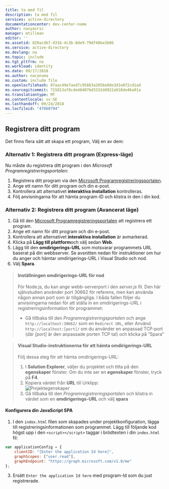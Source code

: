```yaml
---
title: ta med fil
description: ta med fil
services: active-directory
documentationcenter: dev-center-name
author: navyasric
manager: mtillman
editor: ''
ms.assetid: 820acdb7-d316-4c3b-8de9-79df48ba3b06
ms.service: active-directory
ms.devlang: na
ms.topic: include
ms.tgt_pltfrm: na
ms.workload: identity
ms.date: 09/17/2018
ms.author: nacanuma
ms.custom: include file
ms.openlocfilehash: 07aac49e7aed7c95863a2058a9de3d1e8f2cd1ad
ms.sourcegitcommit: 715813af8cde40407bd3332dd922a918de46a91a
ms.translationtype: MT
ms.contentlocale: sv-SE
ms.lasthandoff: 09/24/2018
ms.locfileid: "47060794"
---
```

## <a name="register-your-application"></a>Registrera ditt program

Det finns flera sätt att skapa ett program, Välj en av dem:

### <a name="option-1-register-your-application-express-mode"></a>Alternativ 1: Registrera ditt program (Express-läge)
Nu måste du registrera ditt program i den *Microsoft Programregistreringsportalen*:

1.  Registrera ditt program via den [Microsoft Programregistreringsportalen](https://apps.dev.microsoft.com/portal/register-app?appType=singlePageApp&appTech=javascriptSpa&step=configure).
2.  Ange ett namn för ditt program och din e-post.
3.  Kontrollera att alternativet **interaktiva installation** kontrolleras.
4.  Följ anvisningarna för att hämta program-ID och klistra in den i din kod.

### <a name="option-2-register-your-application-advanced-mode"></a>Alternativ 2: Registrera ditt program (Avancerat läge)

1. Gå till den [Microsoft Programregistreringsportalen](https://apps.dev.microsoft.com/portal/register-app) att registrera ett program.
2. Ange ett namn för ditt program och din e-post.
3. Kontrollera att alternativet **interaktiva installation** är avmarkerad.
4.  Klicka på **Lägg till plattform**och välj sedan **Web**.
5. Lägg till den **omdirigerings-URL** som motsvarar programmets URL baserat på din webbserver. Se avsnitten nedan för instruktioner om hur du anger och hämtar omdirigerings-URL i Visual Studio och nod.
6. Välj **Spara**.

> #### <a name="setting-redirect-url-for-node"></a>Inställningen omdirigerings-URL för nod
> För Node.js, du kan ange webb-serverport i den *server.js* fil. Den här självstudien använder port 30662 för referens, men kan använda någon annan port som är tillgängliga. I båda fallen följer du anvisningarna nedan för att ställa in en omdirigerings-URL i registreringsinformation för programmet:<br/>
> - Gå tillbaka till den *Programregistreringsportalen* och ange `http://localhost:30662/` som en `Redirect URL`, eller Använd `http://localhost:[port]/` om du använder en anpassad TCP-port (där *[port]* är den anpassade porten TCP tal) och klicka på ”Spara”

<p/>

> #### <a name="visual-studio-instructions-for-obtaining-the-redirect-url"></a>Visual Studio-instruktionerna för att hämta omdirigerings-URL
> Följ dessa steg för att hämta omdirigerings-URL:
> 1.    I **Solution Explorer**, väljer du projektet och titta på den **egenskaper** fönster. Om du inte ser en **egenskaper** fönster, tryck på **F4**.
> 2.    Kopiera värdet från **URL** till Urklipp:<br/> ![Projektegenskaper](media/active-directory-develop-guidedsetup-javascriptspa-configure/vs-project-properties-screenshot.png)<br />
> 3.    Gå tillbaka till den *Programregistreringsportalen* och klistra in värdet som en **omdirigerings-URL** och välj **spara**


#### <a name="configure-your-javascript-spa"></a>Konfigurera din JavaScript SPA

1.  I den `index.html` filen som skapades under projektkonfiguration, lägga till registreringsinformationen som programmet. Lägg till följande kod högst upp i den `<script></script>` taggar i brödtexten i din `index.html` fil:

```javascript
var applicationConfig = {
    clientID: "[Enter the application Id here]",
    graphScopes: ["user.read"],
    graphEndpoint: "https://graph.microsoft.com/v1.0/me"
};
```
<ol start="3">
<li>
Ersätt <code>Enter the application Id here</code> med program-Id som du just registrerade.
</li>
</ol>
